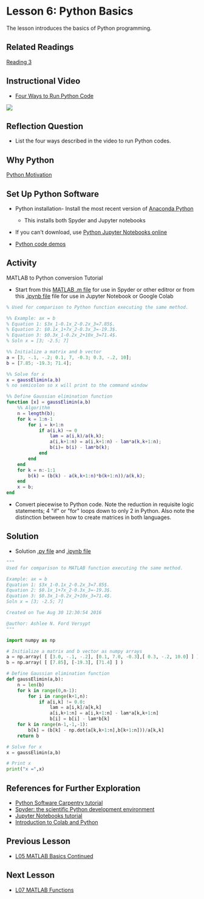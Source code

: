 # **Lesson 6: Python Basics**

The lesson introduces the basics of Python programming.

## **Related Readings**
[Reading 3](https://github.com/ashleefv/ApplNumComp/blob/master/RecommendedReading.md#reading-3)

## **Instructional Video**
* [Four Ways to Run Python Code](https://www.youtube.com/watch?v=BRQ2DDpByE4&feature=emb_title&ab_channel=AshleeN.FordVersypt)

[![](http://img.youtube.com/vi/BRQ2DDpByE4/0.jpg)](http://www.youtube.com/watch?v=BRQ2DDpByE4 "")

## **Reflection Question**
* List the four ways described in the video to run Python codes. 

## **Why Python**
[Python Motivation](https://towardsdatascience.com/why-python-is-not-the-programming-language-of-the-future-30ddc5339b66)
  
## **Set Up Python Software**
* Python installation- Install the most recent version of [Anaconda Python](https://www.anaconda.com/products/individual)
  * This installs both Spyder and Jupyter notebooks
* If you can't download, use [Python Jupyter Notebooks online](https://colab.research.google.com/notebooks/intro.ipynb#recent=true) 

* [Python code demos](https://bitbucket.org/ashleefv/checlassfa20/src/master/Pre%20Class%20Activities/Python/)

## **Activity**
MATLAB to Python conversion Tutorial

* Start from this [MATLAB .m file](/CHEclassFa20/In%20Class%20Problem%20Activities/Python/ConvertFromMATLABtoPython.m) for use in Spyder or other editror or from this [.ipynb file](/CHEclassFa20/In%20Class%20Problem%20Activities/Python/ConvertFromMATLABtoPython.ipynb) file for use in Jupyter Notebook or Google Colab

```MATLAB
% Used for comparison to Python function executing the same method.

%% Example: ax = b 
% Equation 1: $3x_1-0.1x_2-0.2x_3=7.85$. 
% Equation 2: $0.1x_1+7x_2-0.3x_3=-19.3$. 
% Equation 3: $0.3x_1-0.2x_2+10x_3=71.4$.
% Soln x = [3; -2.5; 7]

%% Initialize a matrix and b vector
a = [3, -.1, -.2; 0.1, 7, -0.3; 0.3, -.2, 10];
b = [7.85; -19.3; 71.4];

%% Solve for x
x = gaussElimin(a,b)
% no semicolon so x will print to the command window

%% Define Gaussian elimination function
function [x] = gaussElimin(a,b)
    %% Algorithm
    n = length(b);
    for k = 1:n-1
        for i = k+1:n
            if a(i,k) ~= 0
                lam = a(i,k)/a(k,k);
                a(i,k+1:n) = a(i,k+1:n) - lam*a(k,k+1:n);
                b(i)= b(i) - lam*b(k);
            end
        end
    end
    for k = n:-1:1
        b(k) = (b(k) - a(k,k+1:n)*b(k+1:n))/a(k,k);
    end
    x = b;
end
```
* Convert piecewise to Python code. Note the reduction in requisite logic statements; 4 "if" or "for" loops down to only 2 in Python. Also note the distinction between how to create matrices in both languages. 

## **Solution**
* Solution [.py file](/CHEclassFa20/In%20Class%20Problem%20Solutions/Python/ConvertFromMATLABtoPythonSoln.py) and [.ipynb file](/CHEclassFa20/In%20Class%20Problem%20Solutions/Python/ConvertFromMATLABtoPythonSoln.ipynb)

```Python
"""
Used for comparison to MATLAB function executing the same method.

Example: ax = b 
Equation 1: $3x_1-0.1x_2-0.2x_3=7.85$.                
Equation 2: $0.1x_1+7x_2-0.3x_3=-19.3$. 
Equation 3: $0.3x_1-0.2x_2+10x_3=71.4$.
Soln x = [3; -2.5; 7]

Created on Tue Aug 30 12:30:54 2016

@author: Ashlee N. Ford Versypt
"""

import numpy as np

# Initialize a matrix and b vector as numpy arrays
a = np.array( [ [3.0, -.1, -.2], [0.1, 7.0, -0.3],[ 0.3, -.2, 10.0] ] )
b = np.array( [ [7.85], [-19.3], [71.4] ] )

# Define Gaussian elimination function
def gaussElimin(a,b):
    n = len(b)
    for k in range(0,n-1):
        for i in range(k+1,n):
            if a[i,k] != 0.0:
                lam = a[i,k]/a[k,k]
                a[i,k+1:n] = a[i,k+1:n] - lam*a[k,k+1:n]
                b[i] = b[i] - lam*b[k]
    for k in range(n-1,-1,-1):
        b[k] = (b[k] - np.dot(a[k,k+1:n],b[k+1:n]))/a[k,k]
    return b

# Solve for x
x = gaussElimin(a,b)

# Print x
print("x =",x)
```
  
## **References for Further Exploration**
* [Python Software Carpentry tutorial](https://swcarpentry.github.io/python-novice-inflammation/)
* [Spyder: the scientific Python development environment](https://fangohr.github.io/blog/spyder-the-scientific-python-development-environment.html)
* [Jupyter Notebooks tutorial](https://www.datacamp.com/community/tutorials/tutorial-jupyter-notebook)
* [Introduction to Colab and Python](https://colab.research.google.com/github/tensorflow/examples/blob/master/courses/udacity_intro_to_tensorflow_for_deep_learning/l01c01_introduction_to_colab_and_python.ipynb#scrollTo=X9uIpOS2zx7k)

## **Previous Lesson**
 * [L05 MATLAB Basics Continued](/L05%20MATLAB%20Basics%20Cont.md)

## **Next Lesson**
 * [L07 MATLAB Functions](/L07%20MATLAB%20Functions.md)
